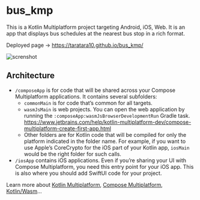 # bus_kmp

This is a Kotlin Multiplatform project targeting Android, iOS, Web.
It is an app that displays bus schedules at the nearest bus stop in a rich format.

Deployed page → https://taratara10.github.io/bus_kmp/

![screnshot](https://github.com/user-attachments/assets/7540be2a-1121-4909-a099-debce4f6224d)

## Architecture

* `/composeApp` is for code that will be shared across your Compose Multiplatform applications.
  It contains several subfolders:
    - `commonMain` is for code that’s common for all targets.
    - `wasmJsMain` is web projects. You can open the web application by running
      the `:composeApp:wasmJsBrowserDevelopmentRun`
      Gradle task.
      https://www.jetbrains.com/help/kotlin-multiplatform-dev/compose-multiplatform-create-first-app.html
    - Other folders are for Kotlin code that will be compiled for only the platform indicated in the
      folder name.
      For example, if you want to use Apple’s CoreCrypto for the iOS part of your Kotlin app,
      `iosMain` would be the right folder for such calls.
* `/iosApp` contains iOS applications. Even if you’re sharing your UI with Compose Multiplatform,
  you need this entry point for your iOS app. This is also where you should add SwiftUI code for
  your project.

Learn more
about [Kotlin Multiplatform](https://www.jetbrains.com/help/kotlin-multiplatform-dev/get-started.html),
[Compose Multiplatform](https://github.com/JetBrains/compose-multiplatform/#compose-multiplatform),
[Kotlin/Wasm](https://kotl.in/wasm/)…

